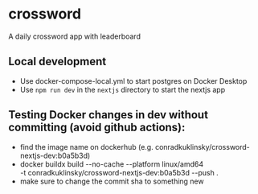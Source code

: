 # crossword
A daily crossword app with leaderboard

## Local development
- Use docker-compose-local.yml to start postgres on Docker Desktop
- Use `npm run dev` in the `nextjs` directory to start the nextjs app

## Testing Docker changes in dev without committing (avoid github actions):
- find the image name on dockerhub (e.g. conradkuklinsky/crossword-nextjs-dev:b0a5b3d)
- docker buildx build --no-cache --platform linux/amd64 \
-t conradkuklinsky/crossword-nextjs-dev:b0a5b3d --push .
- make sure to change the commit sha to something new